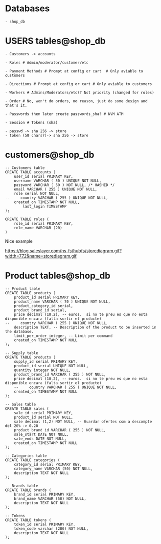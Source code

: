 # Databases

	- shop_db

# USERS tables@shop_db

	- Customers -> accounts

	- Roles # Admin/moderator/customer/etc

	- Payment Methods # Prompt at config or cart  # Only aviable to customers

	- Directions # Prompt at config or cart # Only aviable to customers

	- Workers # Admins/Moderators/etc?? Not priority (changed for roles)

	- Order # No, won't do orders, no reason, just do some design and that's it.

	- Passwords then later create passwords_sha? # NVM ATM

    - Session # Tokens (sha)

    - passwd -> sha 256 -> store
    - token (50 chars?)-> sha 256 -> store

# customers@shop_db

```postgresql
-- Customers table
CREATE TABLE accounts (
	user_id serial PRIMARY KEY,
	username VARCHAR ( 50 ) UNIQUE NOT NULL,
	password VARCHAR ( 50 ) NOT NULL, /* HASHED */
	email VARCHAR ( 255 ) UNIQUE NOT NULL,
    role serial NOT NULL,
--     country VARCHAR ( 255 ) UNIQUE NOT NULL,
	created_on TIMESTAMP NOT NULL,
        last_login TIMESTAMP 
);
```
```postgresql
CREATE TABLE roles (
    role_id serial PRIMARY KEY,
    role_name VARCHAR (20)
)

```

Nice example

https://blog.saleslayer.com/hs-fs/hubfs/storediagram.gif?width=772&name=storediagram.gif

# Product tables@shop_db

```postgresql
-- Product table
CREATE TABLE products (
	product_id serial PRIMARY KEY,
	product_name VARCHAR ( 70 ) UNIQUE NOT NULL,
	product_category_id serial,
    product_brand_id serial,
    price decimal (10,2), -- euros.  si no te preu es que no esta disponible encara (falta sortir el producte)
--     country VARCHAR ( 255 ) UNIQUE NOT NULL,
    description TEXT, -- Description of the product to be inserted in the database.
    limit_per_order integer, -- Limit per command
	created_on TIMESTAMP NOT NULL                    
);
```

```postgresql
-- Supply table
CREATE TABLE products (
    supply_id serial PRIMARY KEY,
    product_id serial UNIQUE NOT NULL,
    quantity integer NOT NULL,
    product_brand_id VARCHAR ( 255 ) NOT NULL,
    price decimal (10,2), -- euros.  si no te preu es que no esta disponible encara (falta sortir el producte)
    --     country VARCHAR ( 255 ) UNIQUE NOT NULL,
    created_on TIMESTAMP NOT NULL
);
```

```postgresql
-- Sales table
CREATE TABLE sales (
    sale_id serial PRIMARY KEY,
    product_id serial NOT NULL,
    sale decimal (1,2) NOT NULL, -- Guardar ofertes com a descompte del 20% -> 0.20
    product_brand_id VARCHAR ( 255 ) NOT NULL,
    sale_start DATE NOT NULL,
    sale_ends DATE NOT NULL,
    created_on TIMESTAMP NOT NULL
);
```


```postgresql
-- Categories table
CREATE TABLE categories (
    category_id serial PRIMARY KEY,
    category_name VARCHAR (50) NOT NULL,
    description TEXT NOT NULL
);
```

```postgresql
-- Brands table
CREATE TABLE brands (
    brand_id serial PRIMARY KEY,
    brand_name VARCHAR (50) NOT NULL,
    description TEXT NOT NULL
);
```

```postgresql
-- Tokens
CREATE TABLE tokens (
    token_id serial PRIMARY KEY,
    token_code varchar (200) NOT NULL,
    description TEXT NOT NULL
);
```